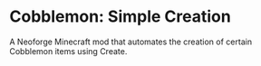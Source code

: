 # Cobblemon: Simple Creation
A Neoforge Minecraft mod that automates the creation of certain Cobblemon items using Create.
